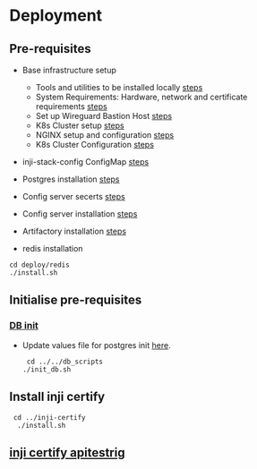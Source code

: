 # Deployment

## Pre-requisites
* Base infrastructure setup
  * Tools and utilities to be installed locally [steps](https://docs.inji.io/readme/setup/deploy#tools-and-utilities)
  * System Requirements: Hardware, network and certificate requirements [steps](https://docs.inji.io/readme/setup/deploy#system-requirements)
  * Set up Wireguard Bastion Host [steps](https://docs.inji.io/readme/setup/deploy#wireguard)
  * K8s Cluster setup [steps](https://docs.inji.io/readme/setup/deploy#k8-cluster-setup)
  * NGINX setup and configuration [steps](https://docs.inji.io/readme/setup/deploy#nginx-for-inji-k8-cluster)
  * K8s Cluster Configuration [steps](https://docs.inji.io/readme/setup/deploy#k8-cluster-configuration)
* inji-stack-config ConfigMap [steps](https://docs.inji.io/readme/setup/deploy#pre-requisites)
* Postgres installation [steps](https://github.com/mosip/mosip-infra/tree/v1.2.0.2/deployment/v3/external/postgres)
* Config server secerts [steps](https://github.com/mosip/mosip-infra/tree/v1.2.0.2/deployment/v3/mosip/conf-secrets)
* Config server installation [steps](https://docs.inji.io/readme/setup/deploy#config-server-installation)
* Artifactory installation [steps](https://github.com/mosip/artifactory-ref-impl/tree/v1.3.0-beta.2/deploy)

* redis installation
```
cd deploy/redis
./install.sh
```

## Initialise pre-requisites
### [DB init](../db_scripts)
* Update values file for postgres init [here](../db_scripts/init_values.yaml).
  ```
   cd ../../db_scripts
  ./init_db.sh
  ```
## Install inji certify

  ```
   cd ../inji-certify
    ./install.sh
   ```
## [inji certify apitestrig](inji-certify-apitestrig)